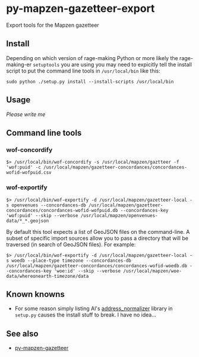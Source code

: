 # py-mapzen-gazetteer-export

Export tools for the Mapzen gazetteer

## Install

Depending on which version of rage-making Python or more likely the rage-making-er `setuptools` you are using you may need to expicitly tell the install script to put the command line tools in `/usr/local/bin` like this:

```
sudo python ./setup.py install --install-scripts /usr/local/bin
```

## Usage

_Please write me_

## Command line tools

### wof-concordify

```
$> /usr/local/bin/wof-concordify -s /usr/local/mapzen/gaztteer -f 'wof:puid' -c /usr/local/mapzen/gazetteer-concordances/concordances-wofid-wofpuid.csv
```

### wof-exportify

```
$> /usr/local/bin/wof-exportify -d /usr/local/mapzen/gazetteer-local -s openvenues --concordances-db /usr/local/mapzen/gazetteer-concordances/concordances-wofid-wofpuid.db --concordances-key 'wof:puid' --skip --verbose /usr/local/mapzen/openvenues-data/*_*.geojson
```

By default this tool expects a list of GeoJSON files on the command-line. A subset of specific import sources allow you to pass a directory that will be traversed (in search of GeoJSON files). For example:

```
$> /usr/local/bin/wof-exportify -d /usr/local/mapzen/gazetteer-local -s woedb --place-type timezone --concordances-db /usr/local/mapzen/gazetteer-concordances/concordances-wofid-woedb.db --concordances-key 'woe:id' --skip --verbose /usr/local/mapzen/woe-data/whereonearth-timezone/data
```

## Known knowns

* For some reason simply listing Al's [address_normalizer](https://github.com/openvenues/address_normalizer) library in `setup.py` causes the install stuff to break. I have no idea...

## See also

* [py-mapzen-gazetteer](https://github.com/mapzen/py-mapzen-gazetteer)
